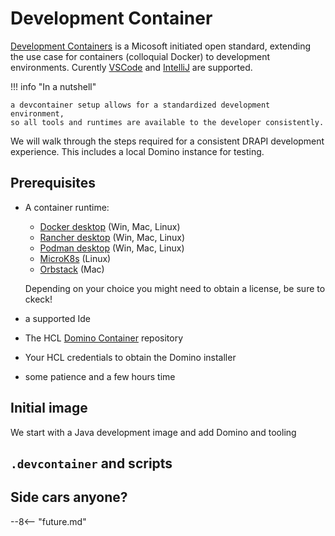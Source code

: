 # Development Container

[Development Containers](https://containers.dev/) is a Micosoft initiated open standard, extending the use case for containers (colloquial Docker) to development environments.
Curently [VSCode](https://code.visualstudio.com/) and [IntelliJ](https://www.jetbrains.com/idea/) are supported.

!!! info "In a nutshell"

    a devcontainer setup allows for a standardized development environment,
    so all tools and runtimes are available to the developer consistently.

We will walk through the steps required for a consistent DRAPI development experience. This includes a local Domino instance for testing.

## Prerequisites

- A container runtime:

  - [Docker desktop](https://www.docker.com/products/docker-desktop/) (Win, Mac, Linux)
  - [Rancher desktop](https://rancherdesktop.io/) (Win, Mac, Linux)
  - [Podman desktop](https://podman-desktop.io/) (Win, Mac, Linux)
  - [MicroK8s](https://microk8s.io/) (Linux)
  - [Orbstack](https://orbstack.dev/) (Mac)

  Depending on your choice you might need to obtain a license, be sure to ckeck!

- a supported Ide
- The HCL [Domino Container](https://opensource.hcltechsw.com/domino-container/) repository
- Your HCL credentials to obtain the Domino installer
- some patience and a few hours time

## Initial image

We start with a Java development image and add Domino and tooling

## `.devcontainer` and scripts

## Side cars anyone?

--8<-- "future.md"

<!--## Let's connect

"feedback.md"-->
